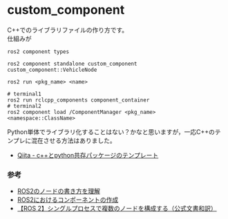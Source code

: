# custom_component

C++でのライブラリファイルの作り方です。  
仕組みが

```
ros2 component types
```

```
ros2 component standalone custom_component custom_component::VehicleNode
```

```
ros2 run <pkg_name> <name>
```

```
# terminal1
ros2 run rclcpp_components component_container
# terminal2
ros2 component load /ComponentManager <pkg_name> <namespace::ClassName>
```

Python単体でライブラリ化することはない？かなと思いますが，一応C++のテンプレに混在させる方法はありました。  
* [Qiita - c++とpython共存パッケージのテンプレート](https://qiita.com/ousagi_sama/items/e1eb921f1b2e6b890133)

### 参考
* [ROS2のノードの書き方を理解](https://gbiggs.github.io/rosjp_ros2_intro/ros2_basics.html#ros-2%E3%81%AE%E3%83%8E%E3%83%BC%E3%83%89%E3%81%AE%E6%9B%B8%E3%81%8D%E6%96%B9%E3%82%92%E7%90%86%E8%A7%A3)
* [ROS2におけるコンポーネントの作成](https://qiita.com/NeK/items/775c0ddb4e10ed091068)
* [【ROS 2】シングルプロセスで複数のノードを構成する（公式文書和訳）](https://www.moriken254.com/entry/2019/05/07/220454)
